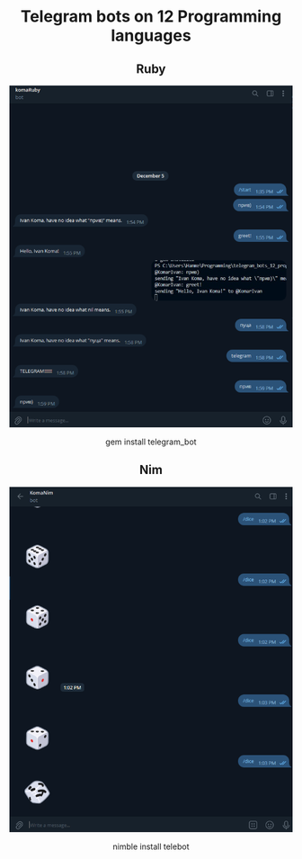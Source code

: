 <div align='center'>
<h1>Telegram bots on 12 Programming languages</h1>

<h2>Ruby</h2>
<img src='./screenshots/ruby.png'/>

gem install telegram_bot

<h2>Nim</h2>
<img src='./screenshots/nim.png'/>


nimble install telebot



</div>